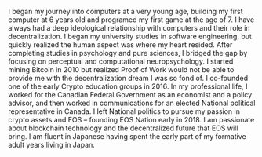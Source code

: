 I began my journey into computers at a very young age, building my first computer at 6 years old and programed my first game at the age of 7. I have always had a deep ideological relationship with computers and their role in decentralization. I began my university studies in software engineering, but quickly realized the human aspect was where my heart resided. After completing studies in psychology and pure sciences, I bridged the gap by focusing on perceptual and computational neuropsychology. I started mining Bitcoin in 2010 but realized Proof of Work would not be able to provide me with the decentralization dream I was so fond of. I co-founded one of the early Crypto education groups in 2016. In my professional life, I worked for the Canadian Federal Government as an economist and a policy advisor, and then worked in communications for an elected National political representative in Canada. I left National politics to pursue my passion in crypto assets and EOS – founding EOS Nation early in 2018. I am passionate about blockchain technology and the decentralized future that EOS will bring. I am fluent in Japanese having spent the early part of my formative adult years living in Japan.
